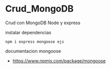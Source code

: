# Crud_MongoDB
Crud con MongoDB Node y express

instalar dependencias
```
npm i express mongoose ejs
```

documentacion mongoose
* https://www.npmjs.com/package/mongoose

